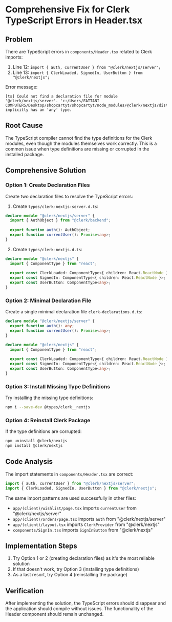 # Comprehensive Fix for Clerk TypeScript Errors in Header.tsx

## Problem
There are TypeScript errors in `components/Header.tsx` related to Clerk imports:
1. Line 12: `import { auth, currentUser } from "@clerk/nextjs/server";`
2. Line 13: `import { ClerkLoaded, SignedIn, UserButton } from "@clerk/nextjs";`

Error message:
```
[ts] Could not find a declaration file for module '@clerk/nextjs/server'. 'c:/Users/FATTANI COMPUTERS/Desktop/shopcartyt/shopcartyt/node_modules/@clerk/nextjs/dist/esm/server/index.js' implicitly has an 'any' type.
```

## Root Cause
The TypeScript compiler cannot find the type definitions for the Clerk modules, even though the modules themselves work correctly. This is a common issue when type definitions are missing or corrupted in the installed package.

## Comprehensive Solution

### Option 1: Create Declaration Files
Create two declaration files to resolve the TypeScript errors:

1. Create `types/clerk-nextjs-server.d.ts`:
```typescript
declare module "@clerk/nextjs/server" {
  import { AuthObject } from "@clerk/backend";
  
  export function auth(): AuthObject;
  export function currentUser(): Promise<any>;
}
```

2. Create `types/clerk-nextjs.d.ts`:
```typescript
declare module "@clerk/nextjs" {
  import { ComponentType } from "react";
  
  export const ClerkLoaded: ComponentType<{ children: React.ReactNode }>;
  export const SignedIn: ComponentType<{ children: React.ReactNode }>;
  export const UserButton: ComponentType<any>;
}
```

### Option 2: Minimal Declaration File
Create a single minimal declaration file `clerk-declarations.d.ts`:
```typescript
declare module "@clerk/nextjs/server" {
  export function auth(): any;
  export function currentUser(): Promise<any>;
}

declare module "@clerk/nextjs" {
  import { ComponentType } from "react";
  
  export const ClerkLoaded: ComponentType<{ children: React.ReactNode }>;
  export const SignedIn: ComponentType<{ children: React.ReactNode }>;
  export const UserButton: ComponentType<any>;
}
```

### Option 3: Install Missing Type Definitions
Try installing the missing type definitions:
```bash
npm i --save-dev @types/clerk__nextjs
```

### Option 4: Reinstall Clerk Package
If the type definitions are corrupted:
```bash
npm uninstall @clerk/nextjs
npm install @clerk/nextjs
```

## Code Analysis
The import statements in `components/Header.tsx` are correct:
```typescript
import { auth, currentUser } from "@clerk/nextjs/server";
import { ClerkLoaded, SignedIn, UserButton } from "@clerk/nextjs";
```

The same import patterns are used successfully in other files:
- `app/(client)/wishlist/page.tsx` imports `currentUser` from "@clerk/nextjs/server"
- `app/(client)/orders/page.tsx` imports `auth` from "@clerk/nextjs/server"
- `app/(client)/layout.tsx` imports `ClerkProvider` from "@clerk/nextjs"
- `components/SignIn.tsx` imports `SignInButton` from "@clerk/nextjs"

## Implementation Steps
1. Try Option 1 or 2 (creating declaration files) as it's the most reliable solution
2. If that doesn't work, try Option 3 (installing type definitions)
3. As a last resort, try Option 4 (reinstalling the package)

## Verification
After implementing the solution, the TypeScript errors should disappear and the application should compile without issues. The functionality of the Header component should remain unchanged.